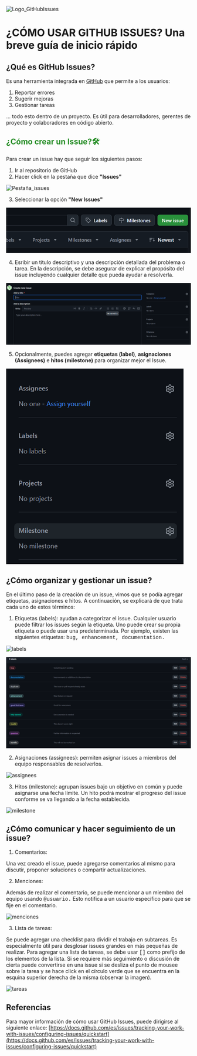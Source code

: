 ![Logo_GitHubIssues](https://vercel.com/_next/image?url=https%3A%2F%2Fvercel.com%2Fapi%2Fv1%2Fintegrations%2Fassets%2Foac_CO0dZ5WuE1cHZazH7G355AwL%2Fimages%2F97d16e4ddd64d326bdfbf664ef65510aad90b769.png&w=3840&q=75 "GitHub Issues")
# ¿CÓMO USAR GITHUB ISSUES? Una breve guía de inicio rápido
## ¿Qué es GitHub Issues?
Es una herramienta integrada en <u>GitHub</u> que permite a los usuarios:
1. Reportar errores
2. Sugerir mejoras
3. Gestionar tareas

... todo esto dentro de un proyecto. Es útil para desarrolladores, gerentes de proyecto y colaboradores en código abierto.

## **<span style="color: #228b22;">¿Cómo crear un Issue?🛠️</span>**
Para crear un issue hay que seguir los siguientes pasos:
1. Ir al repositorio de GitHub
2. Hacer click en la pestaña que dice **"Issues"**

![Pestaña_issues](https://docs.github.com/assets/cb-51267/mw-1440/images/help/repository/repo-tabs-issues-global-nav-update.webp)

3. Seleccionar la opción **"New Issues"**

![New_issues](new_issues.png)

4. Esribir un título descriptivo y una descripción detallada del problema o tarea. En la descripción, se debe asegurar de explicar el propósito del issue incluyendo cualquier detalle que pueda ayudar a resolverla. 

![descripcion_issue](descripcion_issue.png)

5. Opcionalmente, puedes agregar **etiquetas (label)**, **asignaciones (Assignees)** e **hitos (milestone)** para organizar mejor el Issue.

![opciones_issue](opciones_issues.png)

## ¿Cómo organizar y gestionar un issue?
En el último paso de la creación de un issue, vimos que se podía agregar etiquetas, asignaciones e hitos. A continuación, se explicará de que trata cada uno de estos términos:

1. Etiquetas (labels): ayudan a categorizar el issue. Cualquier usuario puede filtrar los issues según la etiqueta. Uno puede crear su propia etiqueta o puede usar una predeterminada. Por ejemplo, existen las siguientes etiquetas: <span style="font-family: 'Courier New', Courier, monospace;">bug, enhancement, documentation.</span>

![labels](https://docs.github.com/assets/cb-116676/mw-1440/images/help/issues/issue-with-label.webp)

![etiquetas](labels_issues.png)

2. Asignaciones (assignees): permiten asignar issues a miembros del equipo responsables de resolverlos.

![assignees](https://docs.github.com/assets/cb-121639/mw-1440/images/help/issues/issue-assignees.webp)

3. Hitos (milestone): agrupan issues bajo un objetivo en común y puede asignarse una fecha límite. Un hito podrá mostrar el progreso del issue conforme se va llegando a la fecha establecida.

![milestone](https://docs.github.com/assets/cb-119294/mw-1440/images/help/issues/issue-milestone.webp)

## ¿Cómo comunicar y hacer seguimiento de un issue?
1. Comentarios:

Una vez creado el issue, puede agregarse comentarios al mismo para discutir, proponer soluciones o compartir actualizaciones.

2. Menciones:

Además de realizar el comentario, se puede mencionar a un miembro del equipo usando <span style="font-family: 'Courier New', Courier, monospace;">@usuario.</span> Esto notifica a un usuario específico para que se fije en el comentario.

![menciones](https://docs.github.com/assets/cb-31776/mw-1440/images/help/issues/issue-comment.webp)

3. Lista de tareas:

Se puede agregar una checklist para dividir el trabajo en subtareas. Es especialmente útil para desglosar issues grandes en más pequeñas de realizar. Para agregar una lista de tareas, se debe usar <span style="font-family: 'Courier New', Courier, monospace;">[]</span> como prefijo de los elementos de la lista. Si se requiere más seguimiento o discusión de cierta puede convertirse en una issue si se desliza el punto de mousee sobre la tarea y se hace click en el círculo verde que se encuentra en la esquina superior derecha de la misma (observar la imagen). 

![tareas](https://docs.github.com/assets/cb-127397/mw-1440/images/help/writing/task-list-rendered.webp)

## Referencias
Para mayor información de cómo usar GitHub Issues, puede dirigirse al siguiente enlace:
[https://docs.github.com/es/issues/tracking-your-work-with-issues/configuring-issues/quickstart](https://docs.github.com/es/issues/tracking-your-work-with-issues/configuring-issues/quickstart)
